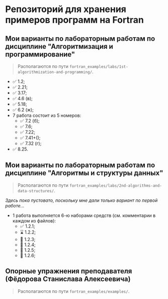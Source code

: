 # Репозиторий для хранения примеров программ на Fortran

## Мои варианты по лабораторным работам по дисциплине "Алгоритмизация и программирование"

> Располагаются по пути `fortran_examples/labs/1st-algorithmization-and-programming/`.

* ✅ 1.2;
* ✅ 2.21;
* ✅ 3.17;
* ✅ 4.6 (в);
* ✅ 5.18;
* ✅ 6.2 (ж);
* 7 работа состоит из 5 номеров:
  * ✅ 7.2 (б);
  * ✅ 7.6;
  * ✅ 7.22;
  * ✅ 7.41+();
  * ✅ 7.32 (г);
* ✅ 8.25.

## Мои варианты по лабораторным работам по дисциплине "Алгоритмы и структуры данных"

> Располагаются по пути `fortran_examples/labs/2nd-algorithms-and-data-structures/`.

_Здесь пока пустовато, поскольку мне дали только вариант по первой работе..._

* 1 работа выполняется 6-ю наборами средств (см. комментарии в каждом из файлов):
  * ✅ 1.2.1;
  * ⌛ 1.2.2;
  * 📛 1.2.3;
  * 📛 1.2.4;
  * 📛 1.2.5;
  * 📛 1.2.6;

## Опорные упражнения преподавателя (Фёдорова Станислава Алексеевича)

> Располагаются по пути `fortran_examples/examples/`.
